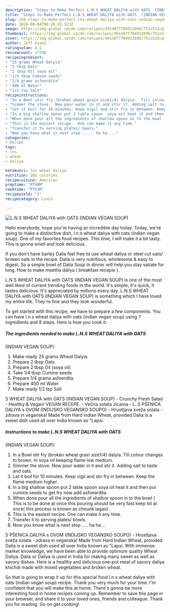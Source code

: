 ```yaml
---
description: "Steps to Make Perfect L.N.S WHEAT DALIYA with OATS  (INDIAN VEGAN SOUP)"
title: "Steps to Make Perfect L.N.S WHEAT DALIYA with OATS  (INDIAN VEGAN SOUP)"
slug: 158-steps-to-make-perfect-lns-wheat-daliya-with-oats-indian-vegan-soup
date: 2020-08-04T06:28:45.523Z
image: https://img-global.cpcdn.com/recipes/4914077704912896/751x532cq70/lns-wheat-daliya-with-oats-indian-vegan-soup-recipe-main-photo.jpg
thumbnail: https://img-global.cpcdn.com/recipes/4914077704912896/751x532cq70/lns-wheat-daliya-with-oats-indian-vegan-soup-recipe-main-photo.jpg
cover: https://img-global.cpcdn.com/recipes/4914077704912896/751x532cq70/lns-wheat-daliya-with-oats-indian-vegan-soup-recipe-main-photo.jpg
author: Jeff Evans
ratingvalue: 4.1
reviewcount: 37790
recipeingredient:
- "25 grams Wheat Dalyia"
- "2 tbsp Oats"
- "2 tbsp Oil soya oil"
- "1/4 tbsp Cumine seeds"
- "1/4 grams asfoerdita"
- "400 ml Water"
- "1/2 tsp Salt"
recipeinstructions:
- "In a Bowl stir fry (broken wheat grain size1/4) dalyia.  Till colour changes to brown. In soya oil keeping flame low medium."
- "Simmer the stove.  Now pour water in it and stir it. Adding salt to taste and oats."
- "Let it boil for 10 minutes. Keep vigil and stir fry in between. Keep the flame medium higher."
- "In a big shallow spoon put 2 table spoon  soya oil heat it and then put cumine seeds to get fry now add asfoeardita."
- "When done pour all the ingredients of shallow spoon in to the bowl ( This is to be done at once this pouring should be very fast keep lid at once( this process is known as chounk lagao) ."
- "This is the easiest recipe.  One can make it any time."
- "Transfer it to serving plates/ bowls."
- "Now you know what is next step ..... ha ha ..."
categories:
- Recipe
tags:
- lns
- wheat
- daliya

katakunci: lns wheat daliya 
nutrition: 203 calories
recipecuisine: American
preptime: "PT40M"
cooktime: "PT53M"
recipeyield: "1"
recipecategory: Lunch

---
```



![L.N.S WHEAT DALIYA with OATS 
(INDIAN VEGAN SOUP)](https://img-global.cpcdn.com/recipes/4914077704912896/751x532cq70/lns-wheat-daliya-with-oats-indian-vegan-soup-recipe-main-photo.jpg)

Hello everybody, hope you're having an incredible day today. Today, we're going to make a distinctive dish, l.n.s wheat daliya with oats 
(indian vegan soup). One of my favorites food recipes. This time, I will make it a bit tasty. This is gonna smell and look delicious.

If you don&#39;t have barley Dalia feel free to use wheat daliya or steel cut oats/ broken oats in the recipe. Dalia is very nutritious, wholesome &amp; easy to digest. So a simple bowl of Dalia Soup in dinner will help you stay satiate for long. How to make meetha daliya ( breakfast recepie ).

L.N.S WHEAT DALIYA with OATS 
(INDIAN VEGAN SOUP) is one of the most well liked of current trending foods in the world. It's simple, it's quick, it tastes delicious. It's appreciated by millions every day. L.N.S WHEAT DALIYA with OATS 
(INDIAN VEGAN SOUP) is something which I have loved my entire life. They're fine and they look wonderful.


To get started with this recipe, we have to prepare a few components. You can have l.n.s wheat daliya with oats 
(indian vegan soup) using 7 ingredients and 8 steps. Here is how you cook it.

<!--inarticleads1-->

##### The ingredients needed to make L.N.S WHEAT DALIYA with OATS 
(INDIAN VEGAN SOUP):

1. Make ready 25 grams Wheat Dalyia.
1. Prepare 2 tbsp Oats
1. Prepare 2 tbsp Oil (soya oil)
1. Take 1/4 tbsp Cumine seeds
1. Prepare 1/4 grams asfoerdita
1. Prepare 400 ml Water
1. Make ready 1/2 tsp Salt


S WHEAT DALIYA with OATS (INDIAN VEGAN SOUP) - Crunchy Fresh Salad - Healthy &amp; Vegan! VEGAN RECEPE. - Večna solata Jicama - L. S PŠENICA DALIYA s OVOM (INDIJSKO VEGANSKO SOUPO) - Hrustljava sveža solata - zdrava in veganska! Made from Hard Indian Wheat, provided Dalia is a sweet dish used all over India known as &#34;Lapsi. 

<!--inarticleads2-->

##### Instructions to make L.N.S WHEAT DALIYA with OATS 
(INDIAN VEGAN SOUP):

1. In a Bowl stir fry (broken wheat grain size1/4) dalyia.  Till colour changes to brown. In soya oil keeping flame low medium.
1. Simmer the stove.  Now pour water in it and stir it. Adding salt to taste and oats.
1. Let it boil for 10 minutes. Keep vigil and stir fry in between. Keep the flame medium higher.
1. In a big shallow spoon put 2 table spoon  soya oil heat it and then put cumine seeds to get fry now add asfoeardita.
1. When done pour all the ingredients of shallow spoon in to the bowl ( This is to be done at once this pouring should be very fast keep lid at once( this process is known as chounk lagao) .
1. This is the easiest recipe.  One can make it any time.
1. Transfer it to serving plates/ bowls.
1. Now you know what is next step ..... ha ha ...


S PŠENICA DALIYA s OVOM (INDIJSKO VEGANSKO SOUPO) - Hrustljava sveža solata - zdrava in veganska! Made from Hard Indian Wheat, provided Dalia is a sweet dish used all over India known as &#34;Lapsi. With immense market knowledge, we have been able to provide optimum quality Wheat Daliya. Dalia or Daliya is used in India for making many sweet as well as savory dishes. Here is a healthy and delicious one-pot meal of savory daliya khichdi made with mixed vegetables and broken wheat. 

So that is going to wrap it up for this special food l.n.s wheat daliya with oats 
(indian vegan soup) recipe. Thank you very much for your time. I'm confident that you will make this at home. There's gonna be more interesting food in home recipes coming up. Remember to save this page in your browser, and share it to your loved ones, friends and colleague. Thank you for reading. Go on get cooking!
